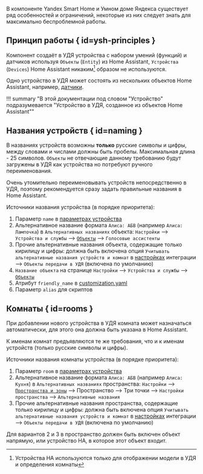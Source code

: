 В компоненте Yandex Smart Home и Умном доме Яндекса существует ряд особенностей и ограничений, 
некоторые из них следует знать для максимально беспроблемной работы. 

## Принцип работы { id=ysh-principles }
Компонент создаёт в УДЯ устройства с набором умений (функций) и датчиков используя `Объекты` (`Entity`) из Home Assistant, 
`Устройства` (`Devices`) Home Assistant никаким[^1] образом не используются.
[^1]: Устройства HA используются только для отображении модели в УДЯ и определения комнаты

Одно устройство в УДЯ может состоять из нескольких объектов Home Assistant, например, [датчики](devices/sensor/about.md).

!!! summary "В этой документации под словом "Устройство" подразумевается "Устройство в УДЯ, созданное из объектов Home Assistant""

## Названия устройств { id=naming }
В названиях устройств возможны **только** русские символы и цифры, между словами и числами должны быть пробелы. Максимальная длина - 25 символов. `Объекты` не отвечающие данному требованию будут загружены в УДЯ как устройства но потребуют ручного переименования.

Очень утомительно переименовывать устройств непосредственно в УДЯ, поэтому рекомендуется сразу задать правильные названия в Home Assistant. 

Источники названия устройства (в порядке приоритета):

1. Параметр `name` в [параметрах устройства](config/entity.md#name-room)
2. Альтернативное название формата `Алиса: АБВ` (например `Алиса: Лампочка`) в `Альтернативных названиях` объекта: `Настройки` --> `Устройства и службы` --> [`Объекты`](https://my.home-assistant.io/redirect/entities/) --> `Голосовые ассистенты`
3. Прочие альтернативные названия объекта, содержащие только кирилицу и цифры: должна быть включена опция `Учитывать альтернативные названия устройств и комнат` в [настройках](config/getting-started.md#gui) интеграции --> `Объекты передачи в УДЯ` (включена по умолчанию)
4. `Название объекта` на странице `Настройки` --> `Устройства и службы` --> [`Объекты`](https://my.home-assistant.io/redirect/entities/)
5. Атрибут `friendly_name` в [customization.yaml](https://www.home-assistant.io/docs/configuration/customizing-devices/)
6. Параметр `alias` для скриптов

## Комнаты { id=rooms }
При добавлении нового устройства в УДЯ комната может назначаться автоматически, для этого она должна быть указана в Home Assistant. 

К именам комнат предъявляются те же требования, что и к именам устройств (только русские символы и цифры). 

Источники названия комнаты устройства (в порядке приоритета):

1. Параметр `room` в [параметрах устройства](config/entity.md#name-room)
2. Альтернативное название формата `Алиса: АБВ` (например `Алиса: Кухня`) в `Альтернативных названиях` пространства: `Настройки` --> [`Пространства и зоны`](https://my.home-assistant.io/redirect/areas/) --> Пространство --> Три точки --> `Настройки пространства` --> `Альтернативные названия`
3. Прочие альтернативные названия пространства, содержащие только кирилицу и цифры: должна быть включена опция `Учитывать альтернативные названия устройств и комнат` в [настройках](config/getting-started.md#gui) интеграции --> `Объекты передачи в УДЯ` (включена по умолчанию)

Для вариантов 2 и 3 в пространство должен быть включен объект напрямую, или устройство HA, в которое этот объект входит.
